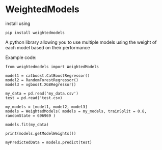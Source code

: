 # WeightedModels

install using 
```
pip install weightedmodels
```

A python library allowing you to use multiple models using the weight of each model based on their performance

Example code:

```
from weightedmodels import WeightedModels

model1 = catboost.CatBoostRegressor()
model2 = RandomForestRegressor()
model3 = xgboost.XGBRegressor()

my_data = pd.read('my_data.csv')
test = pd.read('test.csv)

my_models = [model1, model2, model3]
models = WeightedModels( models = my_models, trainSplit = 0.8, randomState = 696969 )

models.fit(my_data)

print(models.getModelWeights())

myPredictedData = models.predict(test)


```
